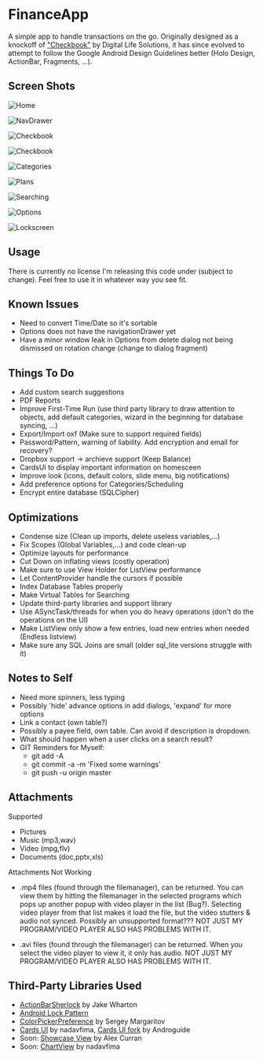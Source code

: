 FinanceApp
================

A simple app to handle transactions on the go. Originally designed as a knockoff of ["Checkbook"](https://play.google.com/store/apps/details?id=com.tts.checkbookenhanced#?t=W251bGwsMSwxLDIxMiwiY29tLnR0cy5jaGVja2Jvb2tlbmhhbmNlZCJd) by Digital Life Solutions, it has since evolved to attempt to follow the Google Android Design Guidelines better (Holo Design, ActionBar, Fragments, ...). 

Screen Shots
-------------
![Home](Screenshots/Phone/Screenshots/Home/Main_framed.png)

![NavDrawer](Screenshots/Phone/Screenshots/Home/NavigationDrawer_framed.png)

![Checkbook](Screenshots/Phone/Screenshots/Checkbook/Checkbook-Accounts_framed.png)

![Checkbook](Screenshots/Phone/Screenshots/Checkbook/Checkbook-Transfer_framed.png)

![Categories](Screenshots/Phone/Screenshots/Categories/Categories_framed.png)

![Plans](Screenshots/Phone/Screenshots/Plans/Plans-AddingPlan_framed.png)

![Searching](Screenshots/Phone/Screenshots/Searching/Searching_framed.png)

![Options](Screenshots/Phone/Screenshots/Options/Options-Appearance-Accounts_framed.png)

![Lockscreen](Screenshots/Phone/Screenshots/Options/Options-Lockscreen-SetPattern_framed.png)

Usage
-----
There is currently no license I'm releasing this code under (subject to change). Feel free to use it in whatever way you see fit. 

Known Issues
--------------------------------------
* Need to convert Time/Date so it's sortable
* Options does not have the navigationDrawer yet
* Have a minor window leak in Options from delete dialog not being dismissed on rotation change (change to dialog fragment)

Things To Do
--------------------------------------
* Add custom search suggestions
* PDF Reports
* Improve First-Time Run (use third party library to draw attention to objects, add default categories, wizard in the beginning for database syncing, ...)
* Export/Import oxf (Make sure to support required fields)
* Password/Pattern, warning of liability. Add encryption and email for recovery?
* Dropbox support -> archieve support (Keep Balance)
* CardsUI to display important information on homesceen
* Improve look (icons, default colors, slide menu, big notifications)
* Add preference options for Categories/Scheduling
* Encrypt entire database (SQLCipher)


Optimizations
--------------------------------------
* Condense size (Clean up imports, delete useless variables,...)
* Fix Scopes (Global Variables,...) and code clean-up
* Optimize layouts for performance
* Cut Down on inflating views (costly operation)
* Make sure to use View Holder for ListView performance
* Let ContentProvider handle the cursors if possible
* Index Database Tables properly
* Make Virtual Tables for Searching
* Update third-party libraries and support library
* Use ASyncTask/threads for when you do heavy operations (don't do the operations on the UI)
* Make ListView only show a few entries, load new entries when needed (Endless listview)
* Make sure any SQL Joins are small (older sql_lite versions struggle with it)


Notes to Self
--------------------------------------
* Need more spinners, less typing
* Possibly 'hide' advance options in add dialogs, 'expand' for more options
* Link a contact (own table?)
* Possibly a payee field, own table. Can avoid if description is dropdown.
* What should happen when a user clicks on a search result?
* GIT Reminders for Myself:
	- git add -A
	- git commit -a -m 'Fixed some warnings'
	- git push -u origin master

Attachments
---------------------------------------
Supported
- Pictures
- Music (mp3,wav)
- Video (mpg,flv)
- Documents (doc,pptx,xls)

Attachments Not Working
- .mp4 files (found through the filemanager), can be returned. You can view them by hitting the filemanager in the selected programs which pops up another popup with video player in the list (Bug?). Selecting video player from that list makes it load the file, but the video stutters & audio not synced. Possibly an unsupported format??? NOT JUST MY PROGRAM/VIDEO PLAYER ALSO HAS PROBLEMS WITH IT.

- .avi files (found through the filemanager) can be returned. When you select the video player to view it, it only has audio. NOT JUST MY PROGRAM/VIDEO PLAYER ALSO HAS PROBLEMS WITH IT.

Third-Party Libraries Used
------------------------------------------
* [ActionBarSherlock](http://actionbarsherlock.com/) by Jake Wharton
* [Android Lock Pattern](https://code.google.com/p/android-lockpattern/)
* [ColorPickerPreference](https://github.com/attenzione/android-ColorPickerPreference) by Sergey Margaritov
* [Cards UI](https://github.com/nadavfima/cardsui-for-android) by nadavfima, [Cards UI fork](https://github.com/Androguide/cardsui-for-android) by Androguide
* Soon: [Showcase View](https://github.com/Espiandev/ShowcaseView) by Alex Curran
* Soon: [ChartView](https://github.com/nadavfima/ChartView/) by nadavfima
